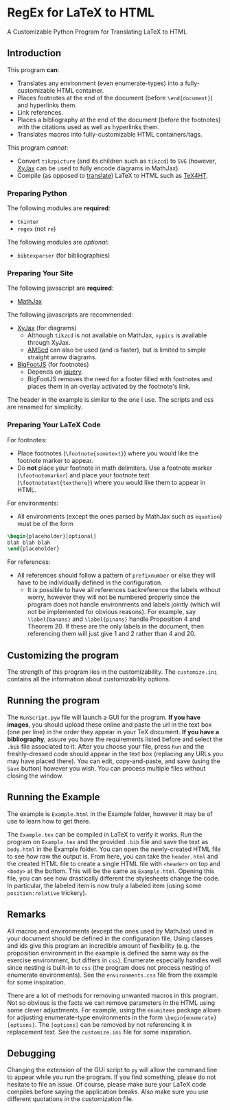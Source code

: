 # RegEx for LaTeX to HTML
A Customizable Python Program for Translating LaTeX to HTML

## Introduction
This program **can**:
* Translates any environment (even enumerate-types) into a fully-customizable HTML container.
* Places footnotes at the end of the document (before `\end{document}`) and hyperlinks them.
* Link references.
* Places a bibliography at the end of the document (before the footnotes) with the citations used as well as hyperlinks them.
* Translates macros into fully-customizable HTML containers/tags.

This program *cannot*:
* Convert `tikzpicture` (and its children such as `tikzcd`) to `SVG` (however, [XyJax](http://sonoisa.github.io/xyjax/xyjax.html) can be used to fully encode diagrams in MathJax).
* Compile (as opposed to [translate](https://en.oxforddictionaries.com/definition/translation)) LaTeX to HTML such as [TeX4HT](https://tug.org/tex4ht/).

### Preparing Python
The following modules are **required**:
* `tkinter`
* `regex` (not `re`)

The following modules are *optional*: 
* `bibtexparser` (for bibliographies)

### Preparing Your Site
The following javascript are **required**:
* [MathJax](https://cdnjs.cloudflare.com/ajax/libs/mathjax/2.7.5/MathJax.js?config=TeX-AMS_HTML)

The following javascripts are recommended:
* [XyJax](http://sonoisa.github.io/xyjax/xyjax.html) (for diagrams)
  * Although `tikzcd` is not available on MathJax, `xypics` is available through XyJax.
  * [AMScd](http://docs.mathjax.org/en/latest/tex.html#amscd) can also be used (and is faster), but is limited to simple straight arrow diagrams.
* [BigFootJS](http://www.bigfootjs.com/) (for footnotes)
  * Depends on [jquery](https://code.jquery.com/jquery-3.3.1.min.js).
  * BigFootJS removes the need for a footer filled with footnotes and places them in an overlay activated by the footnote's link.

The header in the example is similar to the one I use. The scripts and css are renamed for simplicity.

### Preparing Your LaTeX Code
For footnotes:
* Place footnotes (`\footnote{sometext}`) where you would like the footnote marker to appear.
* Do **not** place your footnote in math delimiters. Use a footnote marker (`\footnotemarker`) and place your footnote text    (`\footnotetext{texthere}`) where you would like them to appear in HTML.

For environments:
* All environments (except the ones parsed by MathJax such as `equation`) must be of the form
```latex
\begin{placeholder}[optional]
blah blah blah
\end{placeholder}
```

For references:
* All references should follow a pattern of `prefixnumber` or else they will have to be individually defined in the configuration.
  * It *is* possible to have all references backreference the labels without worry, however they will not be numbered properly since the program does not handle environments and labels jointly (which will not be implemented for obvious reasons). For example, say `\label{banans}` and `\label{pinans}` handle Proposition 4 and Theorem 20. If these are the only labels in the document, then referencing them will just give 1 and 2 rather than 4 and 20.

## Customizing the program
The strength of this program lies in the customizability. The `customize.ini` contains all the information about customizability options.

## Running the program
The ``RunScript.pyw`` file will launch a GUI for the program. **If you have images**, you should upload these online and paste the url in the text box (one per line) in the order they appear in your TeX document. **If you have a bibliography**, assure you have the requirements listed before and select the `.bib` file associated to it. After you choose your file, press `Run` and the freshly-dressed code should appear in the text box (replacing any URLs you may have placed there). You can edit, copy-and-paste, and save (using the ``Save`` button) however you wish. You can process multiple files without closing the window.

## Running the Example
The example is `Example.html` in the Example folder, however it may be of use to learn how to get there.

The `Example.tex` can be compiled in LaTeX to verify it works. Run the program on `Example.tex` and the provided `.bib` file and save the text as `body.html` in the Example folder. You can open the newly-created HTML file to see how raw the output is. From here, you can take the `header.html` and the created HTML file to create a single HTML file with `<header>` on top and `<body>` at the bottom. This will be the same as `Example.html`. Opening this file, you can see how drastically different the stylesheets change the code. In particular, the labeled item is now truly a labeled item (using some `position:relative` trickery). 

## Remarks

All macros and environments (except the ones used by MathJax) used in your document should be defined in the configuration file. Using classes and ids give this program an incredible amount of flexibility (e.g. the proposition environment in the example is defined the same way as the exercise environment, but differs in `css`). Enumerate especially handles well since nesting is built-in to `css` (the program does not process nesting of enumerate environments). See the `environments.css` file from the example for some inspiration.

There are a lot of methods for removing unwanted macros in this program. Not so obvious is the facts we can remove parameters in the HTML using some clever adjustments. For example, using the `enumitems` package allows for adjusting enumerate-type environments in the form `\begin{enumerate}[options]`. The `[options]` can be removed by not referencing it in replacement text. See the `customize.ini` file for some inspiration.

## Debugging

Changing the extension of the GUI script to `py` will allow the command line to appear while you run the program. If you find something, please do not hesitate to file an issue. Of course, please make sure your LaTeX code compiles before saying the application breaks. Also make sure you use different quotations in the customization file.
